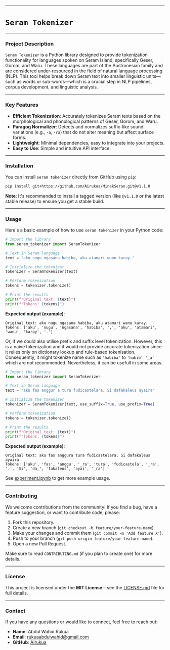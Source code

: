 -----

# `Seram Tokenizer`

-----

### Project Description

`Seram Tokenizer` is a Python library designed to provide tokenization functionality for languages spoken on Seram Island, specifically Geser, Gorom, and Waru. These languages are part of the Austronesian family and are considered under-resourced in the field of natural language processing (NLP). This tool helps break down Seram text into smaller linguistic units—such as words or sub-words—which is a crucial step in NLP pipelines, corpus development, and linguistic analysis.

-----

### Key Features

  * **Efficient Tokenization**: Accurately tokenizes Seram texts based on the morphological and phonological patterns of Geser, Gorom, and Waru.
  * **Paragog Normalizer**: Detects and normalizes suffix-like sound variations (e.g., `-a`, `-ra`) that do not alter meaning but affect surface forms.
  * **Lightweight**: Minimal dependencies, easy to integrate into your projects.
  * **Easy to Use**: Simple and intuitive API interface.

-----

### Installation

You can install `seram tokenizer` directly from GitHub using `pip`:

```bash
pip install git+https://github.com/Airukua/MinakSeran.git@v1.1.0
```

**Note**: It's recommended to install a tagged version (like `@v1.1.0` or the latest stable release) to ensure you get a stable build.

-----

### Usage

Here's a basic example of how to use `seram tokenizer` in your Python code:

```python
# Import the library
from seram_tokenizer import SeramTokenizer

# Text in Seram language
text = "aku nugu ngasana habiba, aku atamari wanu karay."

# Initialize the tokenizer
tokenizer = SeramTokenizer(text)

# Perform tokenization
tokens = tokenizer.tokenize()

# Print the results
print(f"Original text: {text}")
print(f"Tokens: {tokens}")
```

**Expected output (example)**:

```
Original text: aku nugu ngasana habiba, aku atamari wanu karay.
Tokens: ['aku', 'nugu', 'ngasana', 'habiba', ',', 'aku', 'atamari', 'wanu', 'karay', '.']
```

Or, if we could also utilise prefix and suffix level tokenization. However, this is a naive tokenization
and it would not provide accurate tokenization since it relies only on dictionary lookup and rule-based
tokenisation. Consequently, it might tokenize name such as `'habiba'` to `'habib' '_a'` which are not recommended.
Nevertheless, it can be usefull in some areas.

```python
# Import the library
from seram_tokenizer import SeramTokenizer

# Text in Seram language
text = "aku fas anggur a tura fudicastelara. Si dafakaleus ayaira"

# Initialize the tokenizer
tokenizer = SeramTokenizer(text, use_suffix=True, use_prefix=True)

# Perform tokenization
tokens = tokenizer.tokenize()

# Print the results
print(f"Original text: {text}")
print(f"Tokens: {tokens}")
```

**Expected output (example)**:

```
Original text: aku fas anggura tura fudicastelara. Si dafakaleus ayaira
Tokens: ['aku', 'fas', 'anggu', '_ra', 'tura', 'fudicastela', '_ra', '.', 'Si', 'da_', 'fakaleus', 'ayai', '_ra']
```

See [experiment.ipynb](experiment.ipynb) to get more example usage.

-----

### Contributing

We welcome contributions from the community\! If you find a bug, have a feature suggestion, or want to contribute code, please:

1.  Fork this repository.
2.  Create a new branch (`git checkout -b feature/your-feature-name`).
3.  Make your changes and commit them (`git commit -m 'Add feature X'`).
4.  Push to your branch (`git push origin feature/your-feature-name`).
5.  Open a new Pull Request.

Make sure to read `CONTRIBUTING.md` (if you plan to create one) for more details.

-----

### License

This project is licensed under the **MIT License** – see the [LICENSE.md](LICENSE.md) file for full details.

-----

### Contact

If you have any questions or would like to connect, feel free to reach out:

  * **Name**: Abdul Wahid Rukua
  * **Email**: rukuaabdulwahid@gmail.com
  * **GitHub**: [Airukua](https://github.com/Airukua)